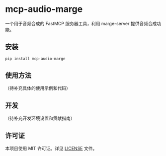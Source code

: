 # mcp-audio-marge

一个用于音频合成的 FastMCP 服务器工具，利用 marge-server 提供音频合成功能。

## 安装

```bash
pip install mcp-audio-marge
```

## 使用方法

（待补充具体的使用示例和代码）

## 开发

（待补充开发环境设置和贡献指南）

## 许可证

本项目使用 MIT 许可证。详见 [LICENSE](LICENSE) 文件。